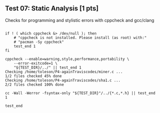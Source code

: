 ## Test 07: Static Analysis [1 pts]

Checks for programming and stylistic errors with cppcheck and gcc/clang

```

if ! ( which cppcheck &> /dev/null ); then
    # "cppcheck is not installed. Please install (as root) with:"
    # "pacman -Sy cppcheck"
    test_end 1
fi

cppcheck --enable=warning,style,performance,portability \
    --error-exitcode=1 \
    "${TEST_DIR}/../" || test_end 1
Checking /home/toleson/P4-againTraviscodes/miner.c ...
1/2 files checked 45% done
Checking /home/toleson/P4-againTraviscodes/sha1.c ...
2/2 files checked 100% done

cc -Wall -Werror -fsyntax-only "${TEST_DIR}"/../{*.c,*.h} || test_end 1

test_end
```

